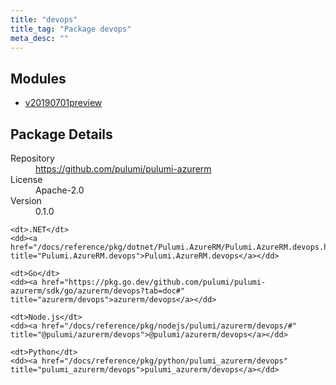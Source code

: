 ```yaml
---
title: "devops"
title_tag: "Package devops"
meta_desc: ""
---
```


<!-- WARNING: this file was generated by Pulumi Docs Generator. -->
<!-- Do not edit by hand unless you're certain you know what you are doing! -->



<h2 id="modules">Modules</h2>
<ul class="api">
    <li><a href="v20190701preview/" title="v20190701preview"><span class="symbol module"></span>v20190701preview</a></li>
</ul>

<h2 id="package-details">Package Details</h2>
<dl class="package-details">
	<dt>Repository</dt>
	<dd><a href="https://github.com/pulumi/pulumi-azurerm">https://github.com/pulumi/pulumi-azurerm</a></dd>
	<dt>License</dt>
	<dd>Apache-2.0</dd>
	<dt>Version</dt>
	<dd>0.1.0</dd>
</dl>



<dl class="tabular">

    <dt>.NET</dt>
    <dd><a href="/docs/reference/pkg/dotnet/Pulumi.AzureRM/Pulumi.AzureRM.devops.html" title="Pulumi.AzureRM.devops">Pulumi.AzureRM.devops</a></dd>

    <dt>Go</dt>
    <dd><a href="https://pkg.go.dev/github.com/pulumi/pulumi-azurerm/sdk/go/azurerm/devops?tab=doc#" title="azurerm/devops">azurerm/devops</a></dd>

    <dt>Node.js</dt>
    <dd><a href="/docs/reference/pkg/nodejs/pulumi/azurerm/devops/#" title="@pulumi/azurerm/devops">@pulumi/azurerm/devops</a></dd>

    <dt>Python</dt>
    <dd><a href="/docs/reference/pkg/python/pulumi_azurerm/devops" title="pulumi_azurerm/devops">pulumi_azurerm/devops</a></dd>

</dl>

